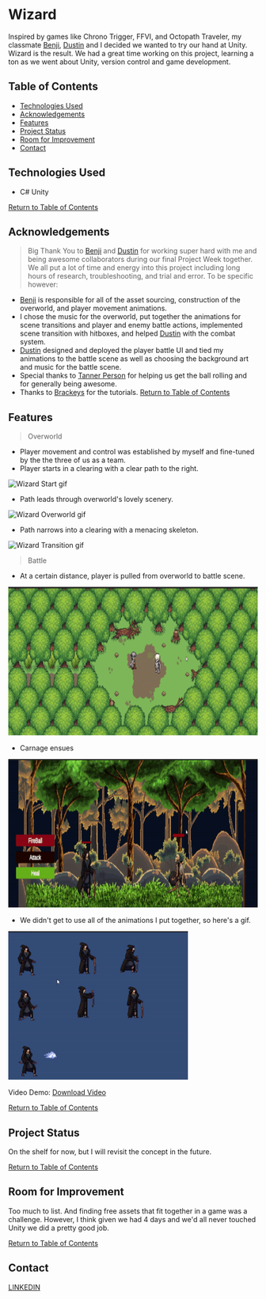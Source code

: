 # Wizard
Inspired by games like Chrono Trigger, FFVI, and Octopath Traveler, my classmate [Benji](https://github.com/benji-hix), [Dustin](https://github.com/DustinYansberg) and I decided we wanted to try our hand at Unity.  Wizard is the result.  We had a great time working on this project, learning a ton as we went about Unity, version control and game development.

## Table of Contents
* [Technologies Used](#technologies-used)
* [Acknowledgements](#acknowledgements)
* [Features](#features)
* [Project Status](#project-status)
* [Room for Improvement](#room-for-improvement)
* [Contact](#contact)

## Technologies Used

- C# Unity

[Return to Table of Contents](#table-of-contents)

## Acknowledgements
>Big Thank You to [Benji](https://github.com/benji-hix) and [Dustin](https://github.com/DustinYansberg) for working super hard with me and being awesome collaborators during our final Project Week together.  We all put a lot of time and energy into this project including long hours of research, troubleshooting, and trial and error.  To be specific however:
- [Benji](https://github.com/benji-hix) is responsible for all of the asset sourcing, construction of the overworld, and player movement animations.
- I chose the music for the overworld, put together the animations for scene transitions and player and enemy battle actions, implemented scene transition with hitboxes, and helped [Dustin](https://github.com/DustinYansberg) with the combat system.
- [Dustin](https://github.com/DustinYansberg) designed and deployed the player battle UI and tied my animations to the battle scene as well as choosing the background art and music for the battle scene.
- Special thanks to [Tanner Person](https://www.linkedin.com/in/tannerperson/) for helping us get the ball rolling and for generally being awesome.
- Thanks to [Brackeys](https://www.youtube.com/@Brackeys) for the tutorials.
[Return to Table of Contents](#table-of-contents)

## Features
>Overworld
- Player movement and control was established by myself and fine-tuned by the the three of us as a team.
- Player starts in a clearing with a clear path to the right.

<img src="wizard-start-gif.gif" alt="Wizard Start gif" height="300" />

- Path leads through overworld's lovely scenery.

<img src="wizard-overworld-gif.gif" alt="Wizard Overworld gif" height="300" />


- Path narrows into a clearing with a menacing skeleton.

<img src="wizard-clearing-gif.gif" alt="Wizard Transition gif" height="300" />

>Battle

- At a certain distance, player is pulled from overworld to battle scene.

<img src="wizard-transition-gif.gif" alt="Wizard Transition gif" height="300" />

- Carnage ensues

<img src="wizard-battle-gif.gif" alt="Wizard Battle gif" height="300" />

- We didn't get to use all of the animations I put together, so here's a gif. 

<img src="wizard-animations-gif.gif" alt="Wizard Animations gif" height="300" />


Video Demo:
[Download Video](wizard.mp4)

[Return to Table of Contents](#table-of-contents)

## Project Status
On the shelf for now, but I will revisit the concept in the future.

[Return to Table of Contents](#table-of-contents)

## Room for Improvement
Too much to list.  And finding free assets that fit together in a game was a challenge.  However, I think given we had 4 days and we'd all never touched Unity we did a pretty good job.

[Return to Table of Contents](#table-of-contents)


## Contact
[LINKEDIN](https://www.linkedin.com/in/joshua-bliek/)